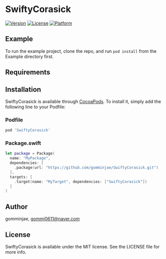 # SwiftyCorasick
[![Version](https://img.shields.io/cocoapods/v/SwiftyCorasick.svg?style=flat)](https://cocoapods.org/pods/SwiftyCorasick)
[![License](https://img.shields.io/cocoapods/l/SwiftyCorasick.svg?style=flat)](https://cocoapods.org/pods/SwiftyCorasick)
[![Platform](https://img.shields.io/cocoapods/p/SwiftyCorasick.svg?style=flat)](https://cocoapods.org/pods/SwiftyCorasick)

## Example

To run the example project, clone the repo, and run `pod install` from the Example directory first.

## Requirements

## Installation
SwiftyCorasick is available through [CocoaPods](https://cocoapods.org). To install
it, simply add the following line to your Podfile:

### Podfile
```ruby
pod 'SwiftyCorasick'
```

### Package.swift 
```swift
let package = Package(
  name: "MyPackage",
  dependencies: [
    .package(url: "https://github.com/gomminjae/SwiftyCorasick.git")
  ],
  targets: [
    .target(name: "MyTarget", dependencies: ["SwiftyCorasick"])
  ]
)
```

## Author

gomminjae, gommj0611@naver.com

## License

SwiftyCorasick is available under the MIT license. See the LICENSE file for more info.
